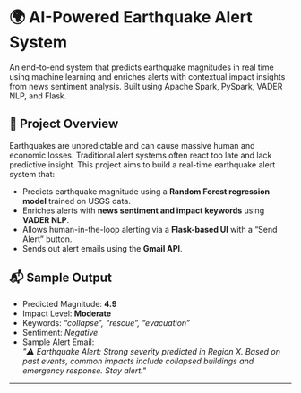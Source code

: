 # 🌍 AI-Powered Earthquake Alert System

An end-to-end system that predicts earthquake magnitudes in real time using machine learning and enriches alerts with contextual impact insights from news sentiment analysis. Built using Apache Spark, PySpark, VADER NLP, and Flask.

## 🚀 Project Overview

Earthquakes are unpredictable and can cause massive human and economic losses. Traditional alert systems often react too late and lack predictive insight. This project aims to build a real-time earthquake alert system that:

- Predicts earthquake magnitude using a **Random Forest regression model** trained on USGS data.
- Enriches alerts with **news sentiment and impact keywords** using **VADER NLP**.
- Allows human-in-the-loop alerting via a **Flask-based UI** with a “Send Alert” button.
- Sends out alert emails using the **Gmail API**.

  
## 📬 Sample Output

- Predicted Magnitude: **4.9**
- Impact Level: **Moderate**
- Keywords: *“collapse”, “rescue”, “evacuation”*
- Sentiment: *Negative*
- Sample Alert Email:  
  *"⚠️ Earthquake Alert: Strong severity predicted in Region X. Based on past events, common impacts include collapsed buildings and emergency response. Stay alert."*

---
